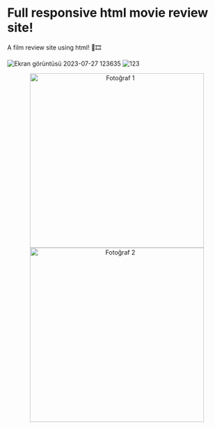 # Full responsive html movie review site!

A film review site using html! 🍿🎞️

![Ekran görüntüsü 2023-07-27 123635](https://github.com/metinardakantarci/html_movie_review/assets/55920692/60f8dc5c-38db-45b8-90ce-8a8b7ed53994)
![123](https://github.com/metinardakantarci/html_movie_review/assets/55920692/f968b7e4-38d8-4b57-9813-63aba7cfc316)

<p align="center">
  <img src="https://github.com/metinardakantarci/html_movie_review/assets/55920692/87748855-e266-41f6-b5c0-a301fba578f2" alt="Fotoğraf 1" width="400"/> <img src="https://github.com/metinardakantarci/html_movie_review/assets/55920692/12e5e4b9-da3d-4ede-bd46-37a47c695031" alt="Fotoğraf 2" width="400"/>
</p>
